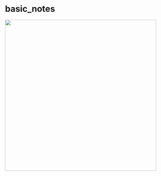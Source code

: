 # basic_notes

<img src="https://github.com/KrishnarajaSagar/basic_notes/blob/main/basic_notes.gif" height="500" />
